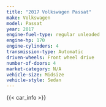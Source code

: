 ```yaml
---
title: "2017 Volkswagen Passat"
make: Volkswagen
model: Passat
year: 2017
engine-fuel-type: regular unleaded
engine-hp: 170
engine-cylinders: 4
transmission-type: Automatic
driven-wheels: Front wheel drive
number-of-doors: 4
market-category: N/A
vehicle-size: Midsize
vehicle-style: Sedan
---
```


{{< car_info >}}

